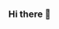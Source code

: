 ### Hi there 👋

<!--
**aabbcsss/aabbcsss** is a ✨ _special_ ✨ repository because its `README.md` (this file) appears on your GitHub profile.

- 🌱 I’m currently learning ...
<img src="https://img.shields.io/badge/Android-3DDC84?style=flat-square&logo=Android&logoColor=white"/>


-->

